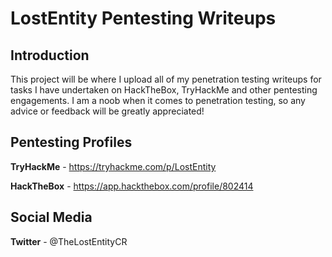 # LostEntity Pentesting Writeups

## Introduction

This project will be where I upload all of my penetration testing writeups for tasks I have undertaken on HackTheBox, TryHackMe and other pentesting engagements. I am a noob when it comes to penetration testing, so any advice or feedback will be greatly appreciated!

## Pentesting Profiles

**TryHackMe** - https://tryhackme.com/p/LostEntity

**HackTheBox** - https://app.hackthebox.com/profile/802414

## Social Media

**Twitter** - @TheLostEntityCR
